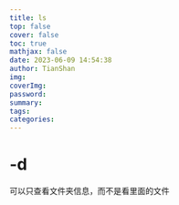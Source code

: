 ```yaml
---
title: ls
top: false
cover: false
toc: true
mathjax: false
date: 2023-06-09 14:54:38
author: TianShan
img:
coverImg:
password:
summary:
tags:
categories:
---
```

# -d
可以只查看文件夹信息，而不是看里面的文件